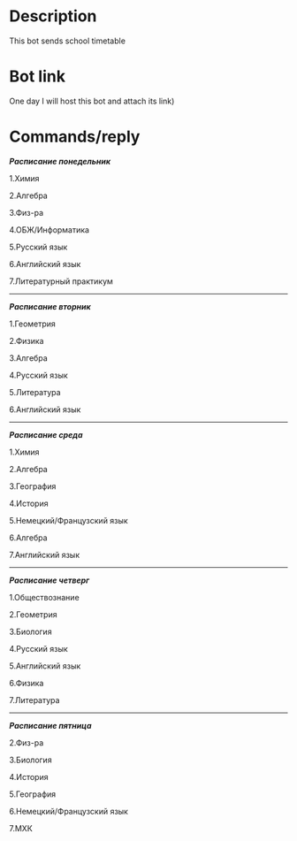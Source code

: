 # Description
This bot sends school timetable

# Bot link
One day I will host this bot and attach its link)

# Commands/reply
***Расписание понедельник***

1.Химия                           

2.Алгебра

3.Физ-ра

4.ОБЖ/Информатика

5.Русский язык

6.Английский язык

7.Литературный практикум

------------------------------------------------------------------------------------------------------------------------------------------------------------------

***Расписание вторник***

1.Геометрия

2.Физика

3.Алгебра

4.Русский язык

5.Литература

6.Английский язык

------------------------------------------------------------------------------------------------------------------------------------------------------------------

***Расписание среда***

1.Химия

2.Алгебра

3.География

4.История

5.Немецкий/Французский язык

6.Алгебра

7.Английский язык

------------------------------------------------------------------------------------------------------------------------------------------------------------------

***Расписание четверг***

1.Обществознание

2.Геометрия

3.Биология

4.Русский язык

5.Английский язык

6.Физика

7.Литература

------------------------------------------------------------------------------------------------------------------------------------------------------------------

***Расписание пятница***

2.Физ-ра

3.Биология

4.История

5.География

6.Немецкий/Французский язык

7.МХК
